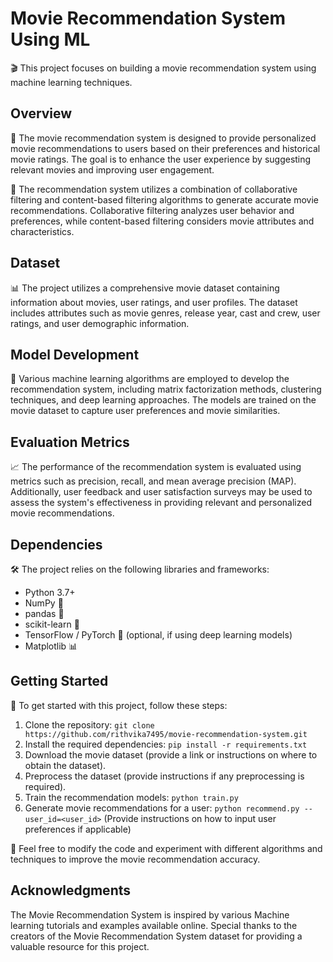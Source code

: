 # Movie Recommendation System Using ML

🎬 This project focuses on building a movie recommendation system using machine learning techniques.

## Overview

📝 The movie recommendation system is designed to provide personalized movie recommendations to users based on their preferences and historical movie ratings. The goal is to enhance the user experience by suggesting relevant movies and improving user engagement.

🍿 The recommendation system utilizes a combination of collaborative filtering and content-based filtering algorithms to generate accurate movie recommendations. Collaborative filtering analyzes user behavior and preferences, while content-based filtering considers movie attributes and characteristics.

## Dataset

📊 The project utilizes a comprehensive movie dataset containing information about movies, user ratings, and user profiles. The dataset includes attributes such as movie genres, release year, cast and crew, user ratings, and user demographic information.

## Model Development

🔧 Various machine learning algorithms are employed to develop the recommendation system, including matrix factorization methods, clustering techniques, and deep learning approaches. The models are trained on the movie dataset to capture user preferences and movie similarities.

## Evaluation Metrics

📈 The performance of the recommendation system is evaluated using metrics such as precision, recall, and mean average precision (MAP). Additionally, user feedback and user satisfaction surveys may be used to assess the system's effectiveness in providing relevant and personalized movie recommendations.

## Dependencies

🛠️ The project relies on the following libraries and frameworks:

- Python 3.7+
- NumPy 🧮
- pandas 🐼
- scikit-learn 🧪
- TensorFlow / PyTorch 🧠 (optional, if using deep learning models)
- Matplotlib 📊

## Getting Started

🚀 To get started with this project, follow these steps:

1. Clone the repository: `git clone https://github.com/rithvika7495/movie-recommendation-system.git`
2. Install the required dependencies: `pip install -r requirements.txt`
3. Download the movie dataset (provide a link or instructions on where to obtain the dataset).
4. Preprocess the dataset (provide instructions if any preprocessing is required).
5. Train the recommendation models: `python train.py`
6. Generate movie recommendations for a user: `python recommend.py --user_id=<user_id>`
   (Provide instructions on how to input user preferences if applicable)

📝 Feel free to modify the code and experiment with different algorithms and techniques to improve the movie recommendation accuracy.

## Acknowledgments

The Movie Recommendation System is inspired by various Machine learning tutorials and examples available online. Special thanks to the creators of the Movie Recommendation System dataset for providing a valuable resource for this project.


